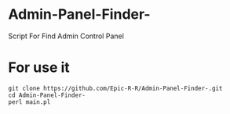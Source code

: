 # Admin-Panel-Finder-
Script For Find Admin Control Panel

# For use it
```
git clone https://github.com/Epic-R-R/Admin-Panel-Finder-.git
cd Admin-Panel-Finder-
perl main.pl
```
